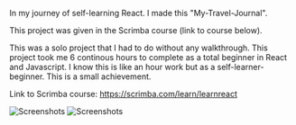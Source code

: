 In my journey of self-learning React. I made this "My-Travel-Journal".

This project was given in the Scrimba course (link to course below).

This was a solo project that I had to do without any walkthrough. This project took me 6 continous hours to complete as a total beginner in React and Javascript. I know this is like an hour work but as a self-learner-beginner. This is a small achievement.

Link to Scrimba course: https://scrimba.com/learn/learnreact

![Screenshots](https://github.com/Doc-Omer/My-Travel-Journal/blob/master/public/Screenshot1.png?raw=true)
![Screenshots](https://github.com/Doc-Omer/My-Travel-Hournal/blob/master/public/Screenshot2.png?raw=true)
